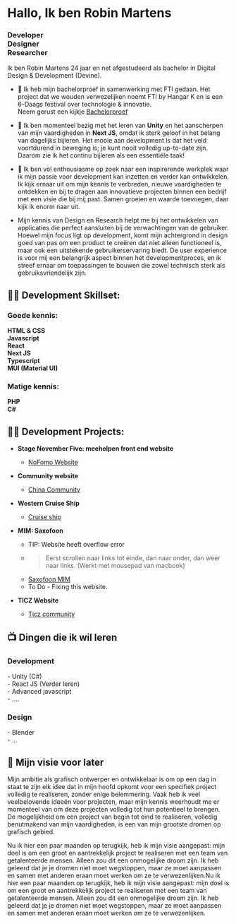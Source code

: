 
<h1>Hallo, Ik ben Robin Martens</h1><h3>Developer<br> Designer<br> Researcher</h3>

Ik ben Robin Martens 24 jaar en net afgestudeerd als bachelor in Digital Design & Development (Devine).

- 🔭 Ik heb mijn bachelorproef in samenwerking met FTI gedaan. Het project dat we wouden verwezelijken noemt FTI by Hangar K en is een 6-Daags festival over
technologie & innovatie.<br> Neem gerust een kijkje [Bachelorproef](https://github.com/robinmartenssss/FTI-Bachelorproef)

- 🌱 Ik ben momenteel bezig met het leren van <b>Unity</b>  en het aanscherpen van mijn vaardigheden in <b>Next JS</b>, omdat ik sterk geloof in het belang van dagelijks bijleren. Het mooie aan development is dat het veld voortdurend in beweging is; je kunt nooit volledig up-to-date zijn. Daarom zie ik het continu bijleren als een essentiële taak!
  
- 👯 Ik ben vol enthousiasme op zoek naar een inspirerende werkplek waar ik mijn passie voor development kan inzetten en verder kan ontwikkelen. Ik kijk ernaar uit om mijn kennis te verbreden, nieuwe vaardigheden te ontdekken en bij te dragen aan innovatieve projecten binnen een bedrijf met een visie die bij mij past. Samen groeien en waarde toevoegen, daar kijk ik enorm naar uit.
  
- Mijn kennis van Design en Research helpt me bij het ontwikkelen van applicaties die perfect aansluiten bij de verwachtingen van de gebruiker. Hoewel mijn focus ligt op development, komt mijn achtergrond in design goed van pas om een product te creëren dat niet alleen functioneel is, maar ook een uitstekende gebruikerservaring biedt. De user experience is voor mij een belangrijk aspect binnen het developmentproces, en ik streef ernaar om toepassingen te bouwen die zowel technisch sterk als gebruiksvriendelijk zijn.

<h2>👨‍💻 Development Skillset: </h2>

<h3>Goede kennis:</h3>

<b>HTML & CSS</b><br>
<b>Javascript</b><br>
<b>React</b><br>
<b>Next JS</b><br>
<b>Typescript</b><br>
<b>MUI (Material UI)</b><br>

<h3>Matige kennis:</h3>

<b>PHP</b><br>
<b>C#</b>

<h2>👨‍💻 Development Projects:</h2>

- <b>Stage November Five: meehelpen front end website</b>
  - [NoFomo Website](https://nofomo.com/)

- <b>Community website</b>
  - [China Community](https://www.designs-martens.be/int2/ChinaInt2/)
    
- <b>Western Cruise Ship</b>
  - [Cruise ship](https://designs-martens.be/int2_herexamen/)
    
- <b>MIM: Saxofoon</b>
  - TIP: Website heeft overflow error
  - > Eerst scrollen naar links tot einde, dan naar onder, dan weer naar links. (Werkt met mousepad van macbook) 
  - [Saxofoon MIM](http://designs-martens.be/int3/)
  - To Do - Fixing this website.
    
- <b> TICZ Website</b>
  - [Ticz community]( https://designs-martens.be/Int1_BNW)

<h2>📺 Dingen die ik wil leren</h2>

<h3>Development</h3>
- Unity (C#)<br>
- React JS (Verder leren)<br>
- Advanced javascript<br>
- ....

<h3>Design</h3>
- Blender<br>
- ...

<h2> 🤳 Mijn visie voor later</h2>

Mijn ambitie als grafisch ontwerper en ontwikkelaar is om op een dag in staat te zijn elk idee dat in mijn hoofd opkomt voor een specifiek project volledig te realiseren, zonder enige belemmering. Vaak heb ik veel veelbelovende ideeën voor projecten, maar mijn  kennis weerhoudt me er momenteel van om deze projecten volledig tot hun potentieel te brengen. De mogelijkheid om een project van begin tot eind te realiseren, volledig benutmakend van mijn vaardigheden, is een van mijn grootste dromen op grafisch gebied. 

Nu ik hier een paar maanden op terugkijk, heb ik mijn visie aangepast: mijn doel is om een groot en aantrekkelijk project te realiseren met een team van getalenteerde mensen. Alleen zou dit een onmogelijke droom zijn. Ik heb geleerd dat je je dromen niet moet wegstoppen, maar ze moet aanpassen en samen met anderen eraan moet werken om ze te verwezenlijken.Nu ik hier een paar maanden op terugkijk, heb ik mijn visie aangepast: mijn doel is om een groot en aantrekkelijk project te realiseren met een team van getalenteerde mensen. Alleen zou dit een onmogelijke droom zijn. Ik heb geleerd dat je je dromen niet moet wegstoppen, maar ze moet aanpassen en samen met anderen eraan moet werken om ze te verwezenlijken.
